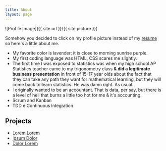 ```yaml
---
title: About
layout: page
---
```

![Profile Image]({{ site.url }}/{{ site.picture }})

<p>Somehow you decided to click on my profile picture instead of my
<a href="https://ktbernoulli.github.io/resume">resume</a> so here's a little about me.</p>

<ul class="skill-list">
	<li>My favorite color is lavender; it is close to morning sunrise purple.</li>
	<li>My first coding language was HTML, CSS scares me slightly.</li>
	<li>The first time I was exposed to statistics was when my high school
	AP Statistics teacher came to my trigonometry class <b>& did a legitimate
	business presentation</b> in front of 15-17 year olds about the fact that
	they can take any path they want for mathematical learning, but they
	will come back to learn statistics. He was damn right. As usual.</li>
	<li>I originally wanted to be an accountant. That is data, per say,
	but there is a level of hell that burns a little too hot for me & it's accounting.</li>
	<li>Scrum and Kanban</li>
	<li>TDD e Continuous Integration</li>
</ul>

<h2>Projects</h2>

<ul>
	<li><a href="https://github.com/">Lorem Lorem</a></li>
	<li><a href="https://github.com/">Ipsum Dolor</a></li>
	<li><a href="https://github.com/">Dolor Lorem</a></li>
</ul>
